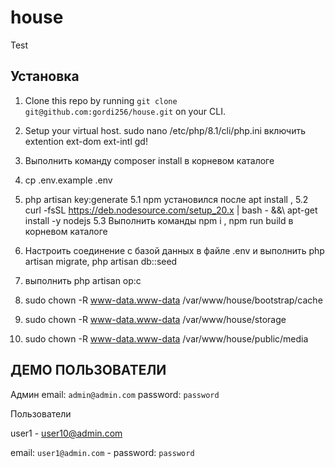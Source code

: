 # house

Test

## Установка

1. Clone this repo by running `git clone git@github.com:gordi256/house.git` on your CLI.
2. Setup your virtual host. sudo nano /etc/php/8.1/cli/php.ini включить extention ext-dom ext-intl gd!

3. Выполнить команду composer install в корневом каталоге
4. cp .env.example .env
5. php artisan key:generate
    5.1 npm установился после apt install ,
    5.2 curl -fsSL https://deb.nodesource.com/setup_20.x | bash - &&\ apt-get install -y nodejs
    5.3  Выполнить команды   npm i , npm run build в корневом каталоге

6. Настроить соединение с базой данных в файле .env и выполнить php artisan migrate, php artisan db::seed

7. выполнить php artisan op:c
8. sudo chown -R www-data.www-data /var/www/house/bootstrap/cache
9. sudo chown -R www-data.www-data /var/www/house/storage
10. sudo chown -R www-data.www-data /var/www/house/public/media

## ДЕМО ПОЛЬЗОВАТЕЛИ

Админ
email: `admin@admin.com`
password: `password`

Пользователи

user1 - user10@admin.com

email: `user1@admin.com` -
password: `password`
